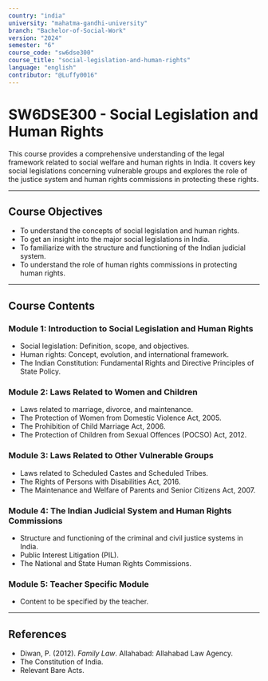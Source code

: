 ```yaml
---
country: "india"
university: "mahatma-gandhi-university"
branch: "Bachelor-of-Social-Work"
version: "2024"
semester: "6"
course_code: "sw6dse300"
course_title: "social-legislation-and-human-rights"
language: "english"
contributor: "@Luffy0016"
---
```

# SW6DSE300 - Social Legislation and Human Rights

This course provides a comprehensive understanding of the legal framework related to social welfare and human rights in India. It covers key social legislations concerning vulnerable groups and explores the role of the justice system and human rights commissions in protecting these rights.

---
## Course Objectives

* To understand the concepts of social legislation and human rights.
* To get an insight into the major social legislations in India.
* To familiarize with the structure and functioning of the Indian judicial system.
* To understand the role of human rights commissions in protecting human rights.

---
## Course Contents

### Module 1: Introduction to Social Legislation and Human Rights
* Social legislation: Definition, scope, and objectives.
* Human rights: Concept, evolution, and international framework.
* The Indian Constitution: Fundamental Rights and Directive Principles of State Policy.

### Module 2: Laws Related to Women and Children
* Laws related to marriage, divorce, and maintenance.
* The Protection of Women from Domestic Violence Act, 2005.
* The Prohibition of Child Marriage Act, 2006.
* The Protection of Children from Sexual Offences (POCSO) Act, 2012.

### Module 3: Laws Related to Other Vulnerable Groups
* Laws related to Scheduled Castes and Scheduled Tribes.
* The Rights of Persons with Disabilities Act, 2016.
* The Maintenance and Welfare of Parents and Senior Citizens Act, 2007.

### Module 4: The Indian Judicial System and Human Rights Commissions
* Structure and functioning of the criminal and civil justice systems in India.
* Public Interest Litigation (PIL).
* The National and State Human Rights Commissions.

### Module 5: Teacher Specific Module
* Content to be specified by the teacher.

---
## References
* Diwan, P. (2012). *Family Law*. Allahabad: Allahabad Law Agency.
* The Constitution of India.
* Relevant Bare Acts.